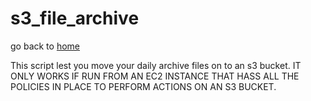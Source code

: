 # s3_file_archive

go back to [home](https://github.com/ndeepakrao/powershell)

This script lest you move your daily archive files on to an s3 bucket. IT ONLY WORKS IF RUN FROM AN EC2 INSTANCE THAT HASS ALL THE POLICIES IN PLACE TO PERFORM ACTIONS ON AN S3 BUCKET.
